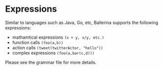 # Expressions
Similar to languages such as Java, Go, etc, Ballerina supports the following expressions:
* mathamtical expressions `(x + y, x/y, etc.)`
* function calls `(foo(a,b))`
* action calls `(tweet(twitterActor, "hello"))`
* complex expressions `(foo(a,bar(c,d)))`

Please see the grammar file for more details.
